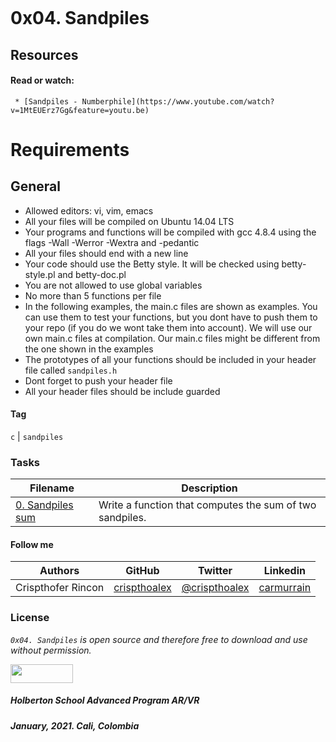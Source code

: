 ![]()
# 0x04. Sandpiles

## Resources
#### Read or watch:
     * [Sandpiles - Numberphile](https://www.youtube.com/watch?v=1MtEUErz7Gg&feature=youtu.be)
# Requirements
## General
* Allowed editors: vi, vim, emacs
* All your files will be compiled on Ubuntu 14.04 LTS
* Your programs and functions will be compiled with gcc 4.8.4 using the flags -Wall -Werror -Wextra and -pedantic
* All your files should end with a new line
* Your code should use the Betty style. It will be checked using betty-style.pl and betty-doc.pl
* You are not allowed to use global variables
* No more than 5 functions per file
* In the following examples, the main.c files are shown as examples. You can use them to test your functions, but you dont have to push them to your repo (if you do we wont take them into account). We will use our own main.c files at compilation. Our main.c files might be different from the one shown in the examples
* The prototypes of all your functions should be included in your header file called ``sandpiles.h``
* Dont forget to push your header file
* All your header files should be include guarded

#### Tag
``c`` | ``sandpiles``

### Tasks

| **Filename** | **Description** |
|---|---|
| [0. Sandpiles sum](./0-sandpiles.c) | Write a function that computes the sum of two sandpiles. |



#### Follow me

| Authors | GitHub | Twitter | Linkedin |
| :---: | :---: | :---: | :---: |
| Crispthofer Rincon | [crispthoalex](https://github.com/crispthoalex) | [@crispthoalex](https://twitter.com/crispthoalex) | [carmurrain](https://www.linkedin.com/in/carmurrain) |

### License
*`0x04. Sandpiles` is open source and therefore free to download and use without permission.*

<a href="url"><img src="https://www.holbertonschool.com/holberton-logo.png" align="middle" width="100" height="30"></a>

##### Holberton School  Advanced Program  AR/VR
##### January, 2021. Cali, Colombia